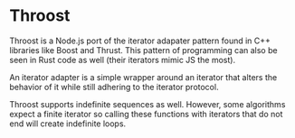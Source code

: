# Throost

Throost is a Node.js port of the iterator adapater pattern found in
C++ libraries like Boost and Thrust. This pattern of programming can
also be seen in Rust code as well (their iterators mimic JS the most).

An iterator adapter is a simple wrapper around an iterator that alters
the behavior of it while still adhering to the iterator protocol.

Throost supports indefinite sequences as well. However, some algorithms
expect a finite iterator so calling these functions with iterators that
do not end will create indefinite loops.